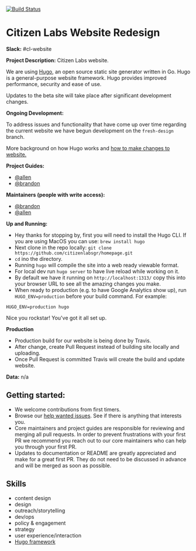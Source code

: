 [![Build Status](https://travis-ci.org/citizenlabsgr/website.svg?branch=master)](https://travis-ci.org/citizenlabsgr/website)

# Citizen Labs Website Redesign

**Slack:** #cl-website

**Project Description:**
Citizen Labs website.

We are using [Hugo](https://themes.gohugo.io/), an open source static site generator written in Go. Hugo is a general-purpose website framework. Hugo provides improved performance, security and ease of use.

Updates to the beta site will take place after significant development changes.

**Ongoing Development:**

To address issues and functionality that have come up over time regarding the current website we have begun development on the `fresh-design` branch.

More background on how Hugo works and [how to make changes to website.](contributing.md)

**Project Guides:**  
* [@allen](https://citizenlabs.slack.com/messages/@allen/)
* [@brandon](https://citizenlabs.slack.com/messages/@brandon/)

**Maintainers (people with write access):**
* [@brandon](https://citizenlabs.slack.com/messages/@brandon/)
* [@allen](https://citizenlabs.slack.com/messages/@allen/)

**Up and Running:**
* Hey thanks for stopping by, first you will need to install the Hugo CLI. If you are using MacOS you can use: `brew install hugo`
* Next clone in the repo locally: `git clone https://github.com/citizenlabsgr/homepage.git`
* `cd` ino the directory.
* Running `hugo` will compile the site into a web ready viewable format.
* For local dev run `hugo server` to have live reload while working on it.
* By default we have it running on `http://localhost:1313/` copy this into your browser URL to see all the amazing changes you make.
* When ready to production (e.g. to have Google Analytics show up), run `HUGO_ENV=production` before your build command. For example:
```
HUGO_ENV=production hugo
```
Nice you rockstar! You've got it all set up.

**Production**
* Production build for our website is being done by Travis.
* After change, create Pull Request instead of building site locally and uploading.
* Once Pull Request is committed Travis will create the build and update website.


**Data:** n/a

## Getting started:
* We welcome contributions from first timers.
* Browse our [help wanted issues](https://waffle.io/citizenlabsgr/homepage). See if there is anything that interests you.
* Core maintainers and project guides are responsible for reviewing and merging all pull requests. In order to prevent frustrations with your first PR we recommend you reach out to our core maintainers who can help you through your first PR.
* Updates to documentation or README are greatly appreciated and make for a great first PR. They do not need to be discussed in advance and will be merged as soon as possible.

## Skills
* content design
* design
* outreach/storytelling
* dev/ops
* policy & engagement
* strategy
* user experience/interaction
* [Hugo framework](https://themes.gohugo.io/)
